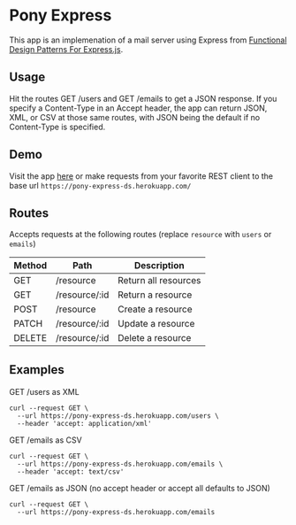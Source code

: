 # Pony Express

This app is an implemenation of a mail server using Express from [Functional Design Patterns For Express.js](https://jonathanleemartin.com/books/).

## Usage

Hit the routes GET /users and GET /emails to get a JSON response. If you specify a Content-Type in an Accept header, the app can return JSON, XML, or CSV at those same routes, with JSON being the default if no Content-Type is specified.

## Demo

Visit the app [here](https://pony-express-ds.herokuapp.com/) or make requests from your favorite REST client to the base url `https://pony-express-ds.herokuapp.com/`

## Routes

Accepts requests at the following routes (replace `resource` with `users` or `emails`)

|  Method | Path          | Description           |
| --------| ------------- | ----------------------|
| GET     | /resource     | Return all resources  |
| GET     | /resource/:id | Return a resource     |
| POST    | /resource     | Create a resource     |
| PATCH   | /resource/:id | Update a resource     |
| DELETE  | /resource/:id | Delete a resource     |

## Examples

#### 

GET /users as XML

```
curl --request GET \
  --url https://pony-express-ds.herokuapp.com/users \
  --header 'accept: application/xml'
```

GET /emails as CSV

```
curl --request GET \
  --url https://pony-express-ds.herokuapp.com/emails \
  --header 'accept: text/csv'
```
GET /emails as JSON (no accept header or accept all defaults to JSON)

```
curl --request GET \
  --url https://pony-express-ds.herokuapp.com/emails
```